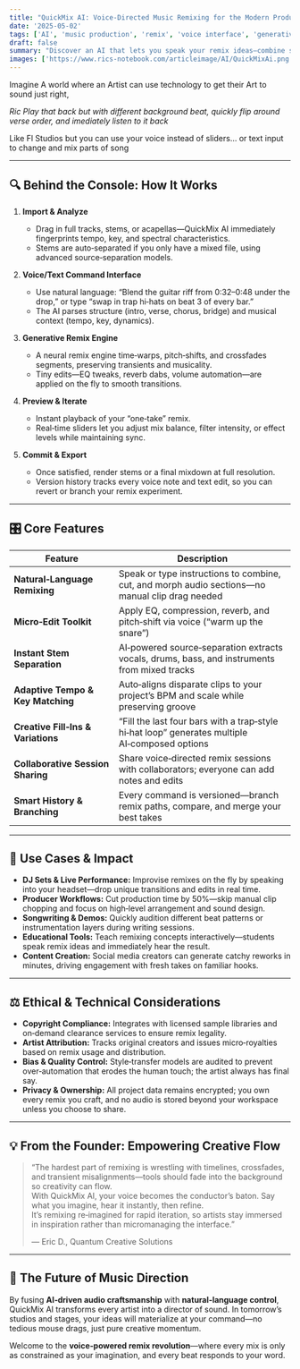 ```yaml
---
title: "QuickMix AI: Voice‑Directed Music Remixing for the Modern Producer"  
date: '2025-05-02'  
tags: ['AI', 'music production', 'remix', 'voice interface', 'generative audio', 'DJ tools']  
draft: false  
summary: "Discover an AI that lets you speak your remix ideas—combine sections, tweak beats, and audition multiple versions with simple voice or text commands, while preserving your creative touch."  
images: ['https://www.rics-notebook.com/articleimage/AI/QuickMixAi.png']  
---
```

Imagine A world where an Artist can use technology to get their Art to sound just right, 

*Ric Play that back but with different background beat, quickly flip around verse order, and imediately listen to it back*

Like Fl Studios but you can use your voice instead of sliders... or text input to change and mix parts of song

---

## 🔍 Behind the Console: How It Works

1. **Import & Analyze**  
   - Drag in full tracks, stems, or acapellas—QuickMix AI immediately fingerprints tempo, key, and spectral characteristics.  
   - Stems are auto‑separated if you only have a mixed file, using advanced source‑separation models.

2. **Voice/Text Command Interface**  
   - Use natural language: “Blend the guitar riff from 0:32–0:48 under the drop,” or type “swap in trap hi‑hats on beat 3 of every bar.”  
   - The AI parses structure (intro, verse, chorus, bridge) and musical context (tempo, key, dynamics).

3. **Generative Remix Engine**  
   - A neural remix engine time‑warps, pitch‑shifts, and crossfades segments, preserving transients and musicality.  
   - Tiny edits—EQ tweaks, reverb dabs, volume automation—are applied on the fly to smooth transitions.

4. **Preview & Iterate**  
   - Instant playback of your “one‑take” remix.  
   - Real‑time sliders let you adjust mix balance, filter intensity, or effect levels while maintaining sync.

5. **Commit & Export**  
   - Once satisfied, render stems or a final mixdown at full resolution.  
   - Version history tracks every voice note and text edit, so you can revert or branch your remix experiment.

---

## 🎛️ Core Features

| Feature                          | Description                                                                                   |
|----------------------------------|-----------------------------------------------------------------------------------------------|
| **Natural‑Language Remixing**     | Speak or type instructions to combine, cut, and morph audio sections—no manual clip drag needed |
| **Micro‑Edit Toolkit**            | Apply EQ, compression, reverb, and pitch‑shift via voice (“warm up the snare”)                |
| **Instant Stem Separation**       | AI‑powered source‑separation extracts vocals, drums, bass, and instruments from mixed tracks  |
| **Adaptive Tempo & Key Matching** | Auto‑aligns disparate clips to your project’s BPM and scale while preserving groove           |
| **Creative Fill‑Ins & Variations**| “Fill the last four bars with a trap‑style hi‑hat loop” generates multiple AI‑composed options |
| **Collaborative Session Sharing** | Share voice‑directed remix sessions with collaborators; everyone can add notes and edits      |
| **Smart History & Branching**     | Every command is versioned—branch remix paths, compare, and merge your best takes             |

---

## 🚀 Use Cases & Impact

- **DJ Sets & Live Performance:** Improvise remixes on the fly by speaking into your headset—drop unique transitions and edits in real time.  
- **Producer Workflows:** Cut production time by 50%—skip manual clip chopping and focus on high‑level arrangement and sound design.  
- **Songwriting & Demos:** Quickly audition different beat patterns or instrumentation layers during writing sessions.  
- **Educational Tools:** Teach remixing concepts interactively—students speak remix ideas and immediately hear the result.  
- **Content Creation:** Social media creators can generate catchy reworks in minutes, driving engagement with fresh takes on familiar hooks.

---

## ⚖️ Ethical & Technical Considerations

- **Copyright Compliance:** Integrates with licensed sample libraries and on‑demand clearance services to ensure remix legality.  
- **Artist Attribution:** Tracks original creators and issues micro‑royalties based on remix usage and distribution.  
- **Bias & Quality Control:** Style‑transfer models are audited to prevent over‑automation that erodes the human touch; the artist always has final say.  
- **Privacy & Ownership:** All project data remains encrypted; you own every remix you craft, and no audio is stored beyond your workspace unless you choose to share.

---

## 💡 From the Founder: Empowering Creative Flow

> “The hardest part of remixing is wrestling with timelines, crossfades, and transient misalignments—tools should fade into the background so creativity can flow.  
> With QuickMix AI, your voice becomes the conductor’s baton. Say what you imagine, hear it instantly, then refine.  
> It’s remixing re‑imagined for rapid iteration, so artists stay immersed in inspiration rather than micromanaging the interface.”  
>  
> — Eric D., Quantum Creative Solutions

---

## 🌟 The Future of Music Direction

By fusing **AI‑driven audio craftsmanship** with **natural‑language control**, QuickMix AI transforms every artist into a director of sound. In tomorrow’s studios and stages, your ideas will materialize at your command—no tedious mouse drags, just pure creative momentum.

Welcome to the **voice‑powered remix revolution**—where every mix is only as constrained as your imagination, and every beat responds to your word.  
```
